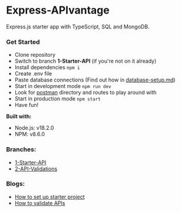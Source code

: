 # Express-APIvantage

Express.js starter app with TypeScript, SQL and MongoDB.

### Get Started

* Clone repository
* Switch to branch **1-Starter-API** (if you're not on it already)
* Install dependencies `npm i`
* Create .env file
* Paste database connections (Find out how in [database-setup.md](https://github.com/Leka-Workshop/Express-APIvantage/blob/1-Starter-API/database-setup/database-setup.md))
* Start in development mode `npm run dev`
* Look for [postman](https://github.com/Leka-Workshop/Express-APIvantage/tree/1-Starter-API/postman) directory and routes to play around with
* Start in production mode `npm start`
* Have fun!

**Built with:**
* Node.js: v18.2.0
* NPM: v8.6.0

### Branches:

* [1-Starter-API](https://github.com/Leka-Workshop/Express-APIvantage/tree/1-Starter-API)
* [2-API-Validations](https://github.com/Leka-Workshop/Express-APIvantage/tree/2-API-Validations)

### Blogs:
* [How to set up starter project](https://mirzaleka.medium.com/express-js-starter-api-with-typescript-deef5c4b6b70)
* [How to validate APIs](https://mirzaleka.medium.com/api-validations-in-express-js-5d1d308dceea)
